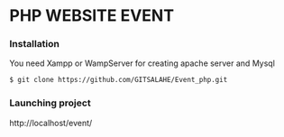 # PHP WEBSITE EVENT



### Installation

You need Xampp or WampServer for creating apache server and Mysql

```sh
$ git clone https://github.com/GITSALAHE/Event_php.git
```



### Launching project

http://localhost/event/

